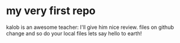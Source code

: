# my very first repo

kalob is an awesome teacher: I'll give him nice review. files on github change and so do your local files
lets say hello to earth!

